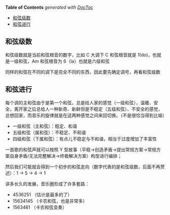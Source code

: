 <!-- START doctoc generated TOC please keep comment here to allow auto update -->
<!-- DON'T EDIT THIS SECTION, INSTEAD RE-RUN doctoc TO UPDATE -->
**Table of Contents**  *generated with [DocToc](https://github.com/thlorenz/doctoc)*

- [和弦级数](#%E5%92%8C%E5%BC%A6%E7%BA%A7%E6%95%B0)
- [和弦进行](#%E5%92%8C%E5%BC%A6%E8%BF%9B%E8%A1%8C)

<!-- END doctoc generated TOC please keep comment here to allow auto update -->

## 和弦级数

和弦级数就是当前和弦根音的数字，比如 C 大调下 C 和弦根音就是 1(do)，也就是一级和弦，Am 和弦根音为 6（la）也就是六级和弦

同样的和弦在不同的调下是完全不同的东西，因此要先确定调号，再看和弦级数

## 和弦进行

每个调的主和弦由于是第一个和弦，总是给人家的感觉（一级和弦），温暖、安全，离开家之后总给人一种新奇、新鲜但是不稳定（五级和弦）、不安全的感觉，总想回家，而音乐的旋律就是在这两种感觉之间来回切换。（不是很恰当得到比喻）

- 一级和弦（主和弦）：稳定、和谐
- 五级和弦（属和弦）：不稳定、不和谐
- 四级和弦（下属和弦）：有点儿不稳定与不和谐，相当于过度增加了丰富性

一首歌的和弦声就可以按照 Y 型故事（平稳->创造矛盾->提出常规方案->常规方案自身矛盾/无法完整解决->终极解决方案）构型进行编排；

然后我们可能就会得到一个初步的和弦走向（数字代表的是和弦级数，后面不再赘述）：1 -> 5 -> 4 -> 1

讲多长久的发展，音乐圈形成了许多套路：

- 4536251 （估计是最多的了）
- 15634145 （卡农和弦，也是非常多）
- 1563461 （卡农和弦变奏）
